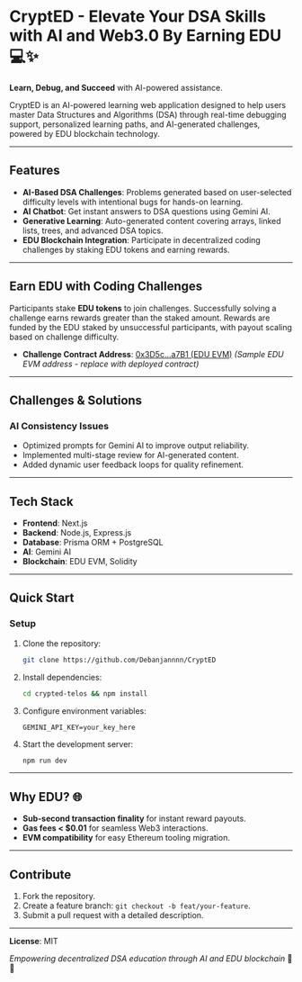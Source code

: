 # CryptED - Elevate Your DSA Skills with AI and Web3.0 By Earning EDU 💻✨

**Learn, Debug, and Succeed** with AI-powered assistance.

CryptED is an AI-powered learning web application designed to help users master Data Structures and Algorithms (DSA) through real-time debugging support, personalized learning paths, and AI-generated challenges, powered by EDU blockchain technology.

---

## Features

- **AI-Based DSA Challenges**: Problems generated based on user-selected difficulty levels with intentional bugs for hands-on learning.
- **AI Chatbot**: Get instant answers to DSA questions using Gemini AI.
- **Generative Learning**: Auto-generated content covering arrays, linked lists, trees, and advanced DSA topics.
- **EDU Blockchain Integration**: Participate in decentralized coding challenges by staking EDU tokens and earning rewards.

---

## Earn EDU with Coding Challenges

Participants stake **EDU tokens** to join challenges. Successfully solving a challenge earns rewards greater than the staked amount. Rewards are funded by the EDU staked by unsuccessful participants, with payout scaling based on challenge difficulty.

- **Challenge Contract Address**: [0x3D5c...a7B1 (EDU EVM)](https://teloscan.io/address/0x3D5c...a7B1) *(Sample EDU EVM address - replace with deployed contract)*

---

## Challenges & Solutions

### AI Consistency Issues
- Optimized prompts for Gemini AI to improve output reliability.
- Implemented multi-stage review for AI-generated content.
- Added dynamic user feedback loops for quality refinement.

---

## Tech Stack

- **Frontend**: Next.js
- **Backend**: Node.js, Express.js
- **Database**: Prisma ORM + PostgreSQL
- **AI**: Gemini AI
- **Blockchain**: EDU EVM, Solidity

---

## Quick Start

### Setup

1. Clone the repository:
   ```bash
   git clone https://github.com/Debanjannnn/CryptED
   ```
2. Install dependencies:
   ```bash
   cd crypted-telos && npm install
   ```
3. Configure environment variables:
   ```env
   GEMINI_API_KEY=your_key_here
   ```
4. Start the development server:
   ```bash
   npm run dev
   ```

---

## Why EDU? 🌐

- **Sub-second transaction finality** for instant reward payouts.
- **Gas fees < $0.01** for seamless Web3 interactions.
- **EVM compatibility** for easy Ethereum tooling migration.

---

## Contribute

1. Fork the repository.
2. Create a feature branch: `git checkout -b feat/your-feature`.
3. Submit a pull request with a detailed description.

---

**License**: MIT

*Empowering decentralized DSA education through AI and EDU blockchain* 🚀🔗

